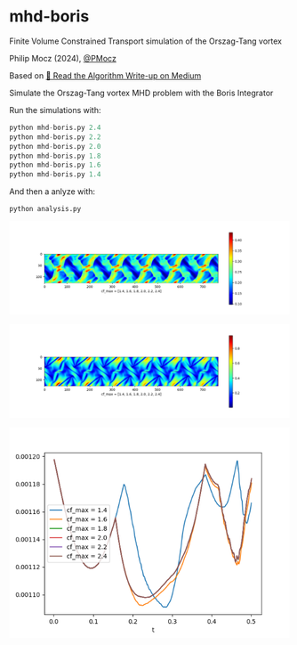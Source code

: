 # mhd-boris
Finite Volume Constrained Transport simulation of the Orszag-Tang vortex

Philip Mocz (2024), [@PMocz](https://twitter.com/PMocz)

Based on 
[📝 Read the Algorithm Write-up on Medium](https://levelup.gitconnected.com/create-your-own-constrained-transport-magnetohydrodynamics-simulation-with-python-276f787f537d)


Simulate the Orszag-Tang vortex MHD problem
with the Boris Integrator

Run the simulations with:

```python
python mhd-boris.py 2.4
python mhd-boris.py 2.2
python mhd-boris.py 2.0
python mhd-boris.py 1.8
python mhd-boris.py 1.6
python mhd-boris.py 1.4
```

And then a anlyze with:
```python
python analysis.py
```

![Analysis1](./analysis_rho.png)

![Analysis2](./analysis_P_B.png)

![Analysis3](./analysis_dt.png)

